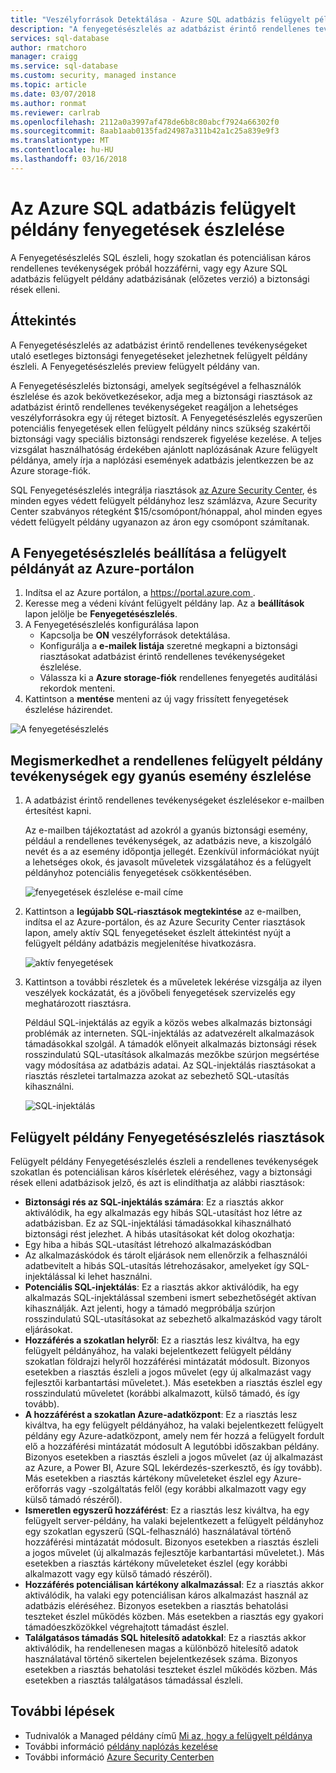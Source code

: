 ```yaml
---
title: "Veszélyforrások Detektálása - Azure SQL adatbázis felügyelt példány |} Microsoft Docs"
description: "A fenyegetésészlelés az adatbázist érintő rendellenes tevékenységeket észleli, amelyek esetleges biztonsági fenyegetéseket jelezhetnek."
services: sql-database
author: rmatchoro
manager: craigg
ms.service: sql-database
ms.custom: security, managed instance
ms.topic: article
ms.date: 03/07/2018
ms.author: ronmat
ms.reviewer: carlrab
ms.openlocfilehash: 2112a0a3997af478de6b8c80abcf7924a66302f0
ms.sourcegitcommit: 8aab1aab0135fad24987a311b42a1c25a839e9f3
ms.translationtype: MT
ms.contentlocale: hu-HU
ms.lasthandoff: 03/16/2018
---
```

# <a name="azure-sql-database-managed-instance-threat-detection"></a>Az Azure SQL adatbázis felügyelt példány fenyegetések észlelése

A Fenyegetésészlelés SQL észleli, hogy szokatlan és potenciálisan káros rendellenes tevékenységek próbál hozzáférni, vagy egy Azure SQL adatbázis felügyelt példány adatbázisának (előzetes verzió) a biztonsági rések elleni.

## <a name="overview"></a>Áttekintés

A Fenyegetésészlelés az adatbázist érintő rendellenes tevékenységeket utaló esetleges biztonsági fenyegetéseket jelezhetnek felügyelt példány észleli. A Fenyegetésészlelés preview felügyelt példány van.

A Fenyegetésészlelés biztonsági, amelyek segítségével a felhasználók észlelése és azok bekövetkezésekor, adja meg a biztonsági riasztások az adatbázist érintő rendellenes tevékenységeket reagáljon a lehetséges veszélyforrásokra egy új réteget biztosít. A Fenyegetésészlelés egyszerűen potenciális fenyegetések ellen felügyelt példány nincs szükség szakértői biztonsági vagy speciális biztonsági rendszerek figyelése kezelése. A teljes vizsgálat használhatóság érdekében ajánlott naplózásának Azure felügyelt példánya, amely írja a naplózási események adatbázis jelentkezzen be az Azure storage-fiók. 

SQL Fenyegetésészlelés integrálja riasztások [az Azure Security Center](https://azure.microsoft.com/services/security-center/), és minden egyes védett felügyelt példányhoz lesz számlázva, Azure Security Center szabványos rétegként $15/csomópont/hónappal, ahol minden egyes védett felügyelt példány ugyanazon az áron egy csomópont számítanak.  

## <a name="set-up-threat-detection-for-your-managed-instance-in-the-azure-portal"></a>A Fenyegetésészlelés beállítása a felügyelt példányát az Azure-portálon
1. Indítsa el az Azure portálon, a [ https://portal.azure.com ](https://portal.azure.com).
2. Keresse meg a védeni kívánt felügyelt példány lap. Az a **beállítások** lapon jelölje be **Fenyegetésészlelés**. 
3. A Fenyegetésészlelés konfigurálása lapon 
   - Kapcsolja be **ON** veszélyforrások detektálása.
   - Konfigurálja a **e-mailek listája** szeretné megkapni a biztonsági riasztásokat adatbázist érintő rendellenes tevékenységeket észlelése.
   - Válassza ki a **Azure storage-fiók** rendellenes fenyegetés auditálási rekordok menteni. 
4.  Kattintson a **mentése** menteni az új vagy frissített fenyegetések észlelése házirendet.

   ![A fenyegetésészlelés](./media/sql-database-managed-instance-threat-detection/threat-detection.png)

## <a name="explore-anomalous-managed-instance-activities-upon-detection-of-a-suspicious-event"></a>Megismerkedhet a rendellenes felügyelt példány tevékenységek egy gyanús esemény észlelése

1. A adatbázist érintő rendellenes tevékenységeket észlelésekor e-mailben értesítést kapni. 

   Az e-mailben tájékoztatást ad azokról a gyanús biztonsági esemény, például a rendellenes tevékenységek, az adatbázis neve, a kiszolgáló nevét és a az esemény időpontja jellegét. Ezenkívül információkat nyújt a lehetséges okok, és javasolt műveletek vizsgálatához és a felügyelt példányhoz potenciális fenyegetések csökkentésében.

   ![fenyegetések észlelése e-mail címe](./media/sql-database-managed-instance-threat-detection/threat-detection-email.png)

2. Kattintson a **legújabb SQL-riasztások megtekintése** az e-mailben, indítsa el az Azure-portálon, és az Azure Security Center riasztások lapon, amely aktív SQL fenyegetéseket észlelt áttekintést nyújt a felügyelt példány adatbázis megjelenítése hivatkozásra.

   ![aktív fenyegetések](./media/sql-database-managed-instance-threat-detection/active-threats.png)

3. Kattintson a további részletek és a műveletek lekérése vizsgálja az ilyen veszélyek kockázatát, és a jövőbeli fenyegetések szervizelés egy meghatározott riasztásra.

   Például SQL-injektálás az egyik a közös webes alkalmazás biztonsági problémák az interneten. SQL-injektálás az adatvezérelt alkalmazások támadásokkal szolgál. A támadók előnyeit alkalmazás biztonsági rések rosszindulatú SQL-utasítások alkalmazás mezőkbe szúrjon megsértése vagy módosítása az adatbázis adatai. Az SQL-injektálás riasztásokat a riasztás részletei tartalmazza azokat az sebezhető SQL-utasítás kihasználni.

   ![SQL-injektálás](./media/sql-database-managed-instance-threat-detection/sql-injection.png)

## <a name="managed-instance-threat-detection-alerts"></a>Felügyelt példány Fenyegetésészlelés riasztások 

Felügyelt példány Fenyegetésészlelés észleli a rendellenes tevékenységek szokatlan és potenciálisan káros kísérletek eléréséhez, vagy a biztonsági rések elleni adatbázisok jelző, és azt is elindíthatja az alábbi riasztások:
- **Biztonsági rés az SQL-injektálás számára**: Ez a riasztás akkor aktiválódik, ha egy alkalmazás egy hibás SQL-utasítást hoz létre az adatbázisban. Ez az SQL-injektálási támadásokkal kihasználható biztonsági rést jelezhet. A hibás utasításokat két dolog okozhatja:
 - Egy hiba a hibás SQL-utasítást létrehozó alkalmazáskódban
 - Az alkalmazáskódok és tárolt eljárások nem ellenőrzik a felhasználói adatbevitelt a hibás SQL-utasítás létrehozásakor, amelyeket így SQL-injektálással ki lehet használni.
- **Potenciális SQL-injektálás**: Ez a riasztás akkor aktiválódik, ha egy alkalmazás SQL-injektálással szembeni ismert sebezhetőségét aktívan kihasználják. Azt jelenti, hogy a támadó megpróbálja szúrjon rosszindulatú SQL-utasításokat az sebezhető alkalmazáskód vagy tárolt eljárásokat.
- **Hozzáférés a szokatlan helyről**: Ez a riasztás lesz kiváltva, ha egy felügyelt példányához, ha valaki bejelentkezett felügyelt példány szokatlan földrajzi helyről hozzáférési mintázatát módosult. Bizonyos esetekben a riasztás észleli a jogos művelet (egy új alkalmazást vagy fejlesztői karbantartási műveletet.). Más esetekben a riasztás észlel egy rosszindulatú műveletet (korábbi alkalmazott, külső támadó, és így tovább).
- **A hozzáférést a szokatlan Azure-adatközpont**: Ez a riasztás lesz kiváltva, ha egy felügyelt példányához, ha valaki bejelentkezett felügyelt példány egy Azure-adatközpont, amely nem fér hozzá a felügyelt fordult elő a hozzáférési mintázatát módosult A legutóbbi időszakban példány. Bizonyos esetekben a riasztás észleli a jogos művelet (az új alkalmazást az Azure, a Power BI, Azure SQL lekérdezés-szerkesztő, és így tovább). Más esetekben a riasztás kártékony műveleteket észlel egy Azure-erőforrás vagy -szolgáltatás felől (egy korábbi alkalmazott vagy egy külső támadó részéről).
- **Ismeretlen egyszerű hozzáférést**: Ez a riasztás lesz kiváltva, ha egy felügyelt server-példány, ha valaki bejelentkezett a felügyelt példányhoz egy szokatlan egyszerű (SQL-felhasználó) használatával történő hozzáférési mintázatát módosult. Bizonyos esetekben a riasztás észleli a jogos művelet (új alkalmazás fejlesztője karbantartási műveletet.). Más esetekben a riasztás kártékony műveleteket észlel (egy korábbi alkalmazott vagy egy külső támadó részéről).
- **Hozzáférés potenciálisan kártékony alkalmazással**: Ez a riasztás akkor aktiválódik, ha valaki egy potenciálisan káros alkalmazást használ az adatbázis eléréséhez. Bizonyos esetekben a riasztás behatolási teszteket észlel működés közben. Más esetekben a riasztás egy gyakori támadóeszközökkel végrehajtott támadást észlel.
- **Találgatásos támadás SQL hitelesítő adatokkal**: Ez a riasztás akkor aktiválódik, ha rendellenesen magas a különböző hitelesítő adatok használatával történő sikertelen bejelentkezések száma. Bizonyos esetekben a riasztás behatolási teszteket észlel működés közben. Más esetekben a riasztás találgatásos támadással észleli.

## <a name="next-steps"></a>További lépések

- Tudnivalók a Managed példány című [Mi az, hogy a felügyelt példánya](sql-database-managed-instance.md)
- További információ [példány naplózás kezelése](https://go.microsoft.com/fwlink/?linkid=869430) 
- További információ [Azure Security Centerben](https://docs.microsoft.com/azure/security-center/security-center-intro)
